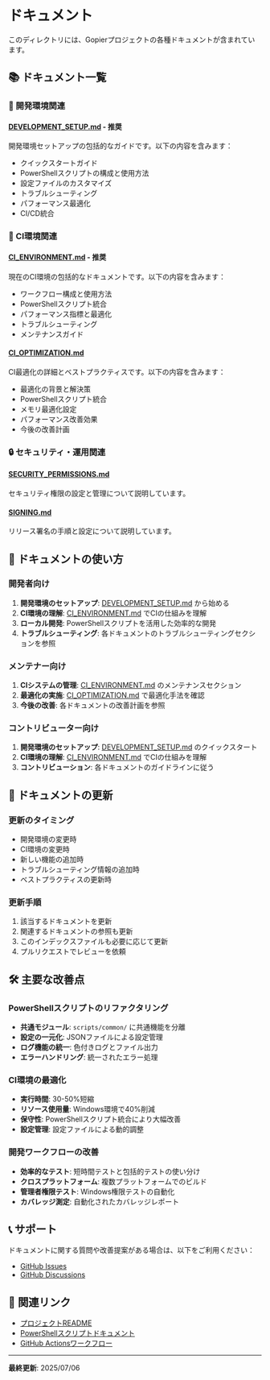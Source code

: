 # ドキュメント

このディレクトリには、Gopierプロジェクトの各種ドキュメントが含まれています。

## 📚 ドキュメント一覧

### 🚀 開発環境関連

#### [DEVELOPMENT_SETUP.md](DEVELOPMENT_SETUP.md) - **推奨**
開発環境セットアップの包括的なガイドです。以下の内容を含みます：
- クイックスタートガイド
- PowerShellスクリプトの構成と使用方法
- 設定ファイルのカスタマイズ
- トラブルシューティング
- パフォーマンス最適化
- CI/CD統合

### 🔧 CI環境関連

#### [CI_ENVIRONMENT.md](CI_ENVIRONMENT.md) - **推奨**
現在のCI環境の包括的なドキュメントです。以下の内容を含みます：
- ワークフロー構成と使用方法
- PowerShellスクリプト統合
- パフォーマンス指標と最適化
- トラブルシューティング
- メンテナンスガイド

#### [CI_OPTIMIZATION.md](CI_OPTIMIZATION.md)
CI最適化の詳細とベストプラクティスです。以下の内容を含みます：
- 最適化の背景と解決策
- PowerShellスクリプト統合
- メモリ最適化設定
- パフォーマンス改善効果
- 今後の改善計画

### 🔒 セキュリティ・運用関連

#### [SECURITY_PERMISSIONS.md](SECURITY_PERMISSIONS.md)
セキュリティ権限の設定と管理について説明しています。

#### [SIGNING.md](SIGNING.md)
リリース署名の手順と設定について説明しています。

## 📖 ドキュメントの使い方

### 開発者向け
1. **開発環境のセットアップ**: [DEVELOPMENT_SETUP.md](DEVELOPMENT_SETUP.md) から始める
2. **CI環境の理解**: [CI_ENVIRONMENT.md](CI_ENVIRONMENT.md) でCIの仕組みを理解
3. **ローカル開発**: PowerShellスクリプトを活用した効率的な開発
4. **トラブルシューティング**: 各ドキュメントのトラブルシューティングセクションを参照

### メンテナー向け
1. **CIシステムの管理**: [CI_ENVIRONMENT.md](CI_ENVIRONMENT.md) のメンテナンスセクション
2. **最適化の実施**: [CI_OPTIMIZATION.md](CI_OPTIMIZATION.md) で最適化手法を確認
3. **今後の改善**: 各ドキュメントの改善計画を参照

### コントリビューター向け
1. **開発環境のセットアップ**: [DEVELOPMENT_SETUP.md](DEVELOPMENT_SETUP.md) のクイックスタート
2. **CI環境の理解**: [CI_ENVIRONMENT.md](CI_ENVIRONMENT.md) でCIの仕組みを理解
3. **コントリビューション**: 各ドキュメントのガイドラインに従う

## 🔄 ドキュメントの更新

### 更新のタイミング
- 開発環境の変更時
- CI環境の変更時
- 新しい機能の追加時
- トラブルシューティング情報の追加時
- ベストプラクティスの更新時

### 更新手順
1. 該当するドキュメントを更新
2. 関連するドキュメントの参照も更新
3. このインデックスファイルも必要に応じて更新
4. プルリクエストでレビューを依頼

## 🛠️ 主要な改善点

### PowerShellスクリプトのリファクタリング
- **共通モジュール**: `scripts/common/` に共通機能を分離
- **設定の一元化**: JSONファイルによる設定管理
- **ログ機能の統一**: 色付きログとファイル出力
- **エラーハンドリング**: 統一されたエラー処理

### CI環境の最適化
- **実行時間**: 30-50%短縮
- **リソース使用量**: Windows環境で40%削減
- **保守性**: PowerShellスクリプト統合により大幅改善
- **設定管理**: 設定ファイルによる動的調整

### 開発ワークフローの改善
- **効率的なテスト**: 短時間テストと包括的テストの使い分け
- **クロスプラットフォーム**: 複数プラットフォームでのビルド
- **管理者権限テスト**: Windows権限テストの自動化
- **カバレッジ測定**: 自動化されたカバレッジレポート

## 📞 サポート

ドキュメントに関する質問や改善提案がある場合は、以下をご利用ください：

- [GitHub Issues](https://github.com/sakuhanight/gopier/issues)
- [GitHub Discussions](https://github.com/sakuhanight/gopier/discussions)

## 🔗 関連リンク

- [プロジェクトREADME](../README.md)
- [PowerShellスクリプトドキュメント](../scripts/README.md)
- [GitHub Actionsワークフロー](../.github/workflows/)

---

**最終更新**: 2025/07/06